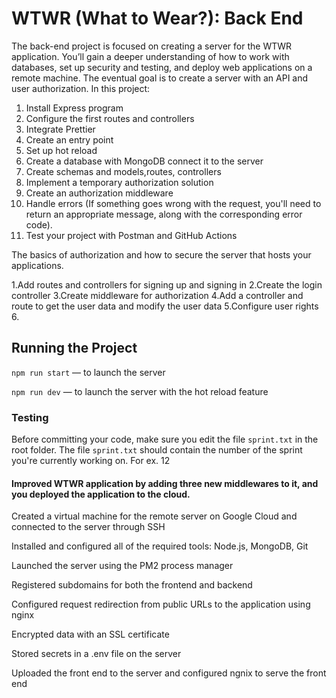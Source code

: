 # WTWR (What to Wear?): Back End
The back-end project is focused on creating a server for the WTWR application. You’ll gain a deeper understanding of how to work with databases, set up security and testing, and deploy web applications on a remote machine. The eventual goal is to create a server with an API and user authorization.
In this project:

1. Install Express program
2. Configure the first routes and controllers
3. Integrate Prettier
4. Create an entry point
5. Set up hot reload
6. Create a database with MongoDB connect it to the server
7. Create schemas and models,routes, controllers
8. Implement a temporary authorization solution
9. Create an authorization middleware
10. Handle errors (If something goes wrong with the request, you'll need to return an appropriate message, along with the corresponding error code).
11. Test your project with Postman and GitHub Actions

 The basics of authorization and how to secure the server that hosts your applications.

 1.Add routes and controllers for signing up and signing in
 2.Create the login controller
 3.Create middleware for authorization
 4.Add a controller and route to get the user data and modify the user data
 5.Configure user rights
 6.

## Running the Project
`npm run start` — to launch the server 

`npm run dev` — to launch the server with the hot reload feature

### Testing
Before committing your code, make sure you edit the file `sprint.txt` in the root folder. The file `sprint.txt` should contain the number of the sprint you're currently working on. For ex. 12


#### Improved WTWR application by adding three new middlewares to it, and you deployed the application to the cloud. 


Created a virtual machine for the remote server on Google Cloud and connected to the server through SSH

Installed and configured all of the required tools: Node.js, MongoDB, Git

Launched the server using the PM2 process manager

Registered subdomains for both the frontend and backend

Configured request redirection from public URLs to the application using nginx

Encrypted data with an SSL certificate

Stored secrets in a .env file on the server

Uploaded the front end to the server and configured ngnix to serve the front end

